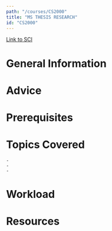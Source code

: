 ```yaml
---
path: "/courses/CS2000"
title: "MS THESIS RESEARCH"
id: "CS2000"
---
```

[Link to SCI]("http://courses.sci.pitt.edu/courses/courses/view/CS-2000")

# General Information

# Advice


# Prerequisites
<!-- PREREQ_REPLACEMENT (Do not remove) -->

<!-- END PREREQ_REPLACEMENT (Do not remove) -->
# Topics Covered
	- 
	-
	-
# Workload

<!-- TESTIMONIALS
# Testimonials
This gets replaced with Gatsby, its
data comes from Google Sheets for easier
editing!
-->

# Resources
